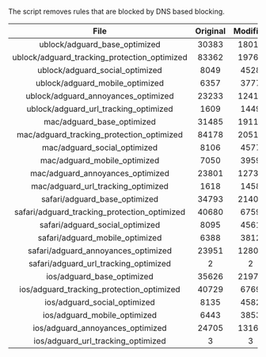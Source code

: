 The script removes rules that are blocked by DNS based blocking.


| File | Original | Modified |
|:----:|:-----:|:-----:|
| ublock/adguard_base_optimized | 30383 | 18015 |
| ublock/adguard_tracking_protection_optimized | 83362 | 19763 |
| ublock/adguard_social_optimized | 8049 | 4528 |
| ublock/adguard_mobile_optimized | 6357 | 3777 |
| ublock/adguard_annoyances_optimized | 23233 | 12416 |
| ublock/adguard_url_tracking_optimized | 1609 | 1449 |
| mac/adguard_base_optimized | 31485 | 19117 |
| mac/adguard_tracking_protection_optimized | 84178 | 20510 |
| mac/adguard_social_optimized | 8106 | 4577 |
| mac/adguard_mobile_optimized | 7050 | 3959 |
| mac/adguard_annoyances_optimized | 23801 | 12733 |
| mac/adguard_url_tracking_optimized | 1618 | 1458 |
| safari/adguard_base_optimized | 34793 | 21402 |
| safari/adguard_tracking_protection_optimized | 40680 | 6759 |
| safari/adguard_social_optimized | 8095 | 4561 |
| safari/adguard_mobile_optimized | 6388 | 3812 |
| safari/adguard_annoyances_optimized | 23951 | 12806 |
| safari/adguard_url_tracking_optimized | 2 | 2 |
| ios/adguard_base_optimized | 35626 | 21974 |
| ios/adguard_tracking_protection_optimized | 40729 | 6769 |
| ios/adguard_social_optimized | 8135 | 4582 |
| ios/adguard_mobile_optimized | 6443 | 3853 |
| ios/adguard_annoyances_optimized | 24705 | 13160 |
| ios/adguard_url_tracking_optimized | 3 | 3 |